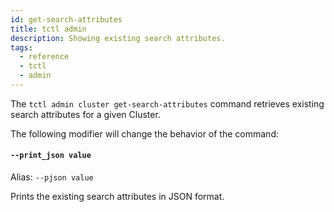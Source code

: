 ```yaml
---
id: get-search-attributes
title: tctl admin
description: Showing existing search attributes.
tags:
  - reference
  - tctl
  - admin
---
```


The `tctl admin cluster get-search-attributes` command retrieves existing search attributes for a given Cluster.

The following modifier will change the behavior of the command:

#### `--print_json value`

Alias: `--pjson value`

Prints the existing search attributes in JSON format.

